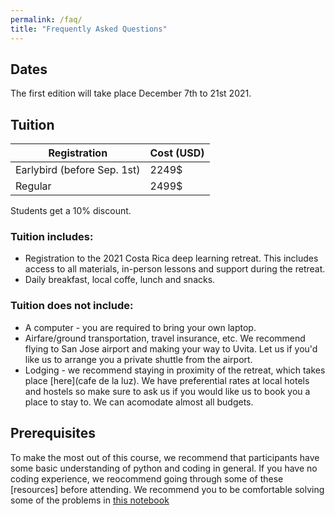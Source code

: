 ```yaml
---
permalink: /faq/
title: "Frequently Asked Questions"
---
```


## Dates
The first edition will take place December 7th to 21st 2021.

<!-- ## Cancellation policy -->


## Tuition

|Registration    |Cost (USD)|
---              | --- | 
|Earlybird (before Sep. 1st) |2249$|
|Regular|2499$|


Students get a 10% discount.

### Tuition includes:
* Registration to the 2021 Costa Rica deep learning retreat.  This includes access to all materials, in-person lessons and support during the retreat.
* Daily breakfast, local coffe, lunch and snacks. 

### Tuition does not include:
* A computer - you are required to bring your own laptop.
* Airfare/ground transportation, travel insurance, etc. We recommend flying to San Jose airport and making your way to Uvita.  Let us if you'd like us to arrange you a private shuttle from the airport.
* Lodging - we recommend staying in proximity of the retreat, which takes place [here](cafe de la luz). We have preferential rates at local hotels and hostels so make sure to ask us if you would like us to book you a place to stay to. We can acomodate almost all budgets.

## Prerequisites
To make the most out of this course, we recommend that participants have some basic understanding of python and coding in general. If you have no coding experience, we reocommend going through some of these [resources] before attending. We recommend you to be comfortable solving some of the problems in [this notebook](colab.notebook)
